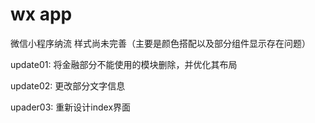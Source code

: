 # wx app
微信小程序纳流 
样式尚未完善（主要是颜色搭配以及部分组件显示存在问题）

update01:
将金融部分不能使用的模块删除，并优化其布局

update02:
更改部分文字信息

upader03:
重新设计index界面
